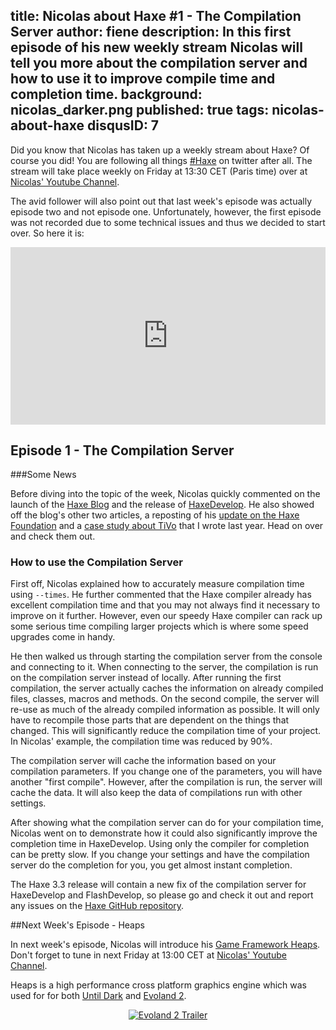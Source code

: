title: Nicolas about Haxe #1 - The Compilation Server
author: fiene
description: In this first episode of his new weekly stream Nicolas will tell you more about the compilation server and how to use it to improve compile time and completion time.
background: nicolas_darker.png
published: true
tags: nicolas-about-haxe
disqusID: 7
---

Did you know that Nicolas has taken up a weekly stream about Haxe? Of course you did! You are following all things [#Haxe](https://twitter.com/search?q=%23haxe&src=typd) on twitter after all. The stream will take place weekly on Friday at 13:30 CET (Paris time) over at [Nicolas' Youtube Channel](https://www.youtube.com/c/NicolasCannasse/live).

The avid follower will also point out that last week's episode was actually episode two and not episode one. Unfortunately, however, the first episode was not recorded due to some technical issues and thus we decided to start over. So here it is:

<div style="text-align:center" markdown="1">
	<div style="position:relative;height:0;padding-bottom:56.25%"><iframe src="https://www.youtube.com/embed/ckdOSCqUV6U?ecver=2" width="640" height="360" frameborder="0" style="position:absolute;width:100%;height:100%;left:0" allowfullscreen><a href="https://www.youtube.com/watch?feature=player_embedded&v=ckdOSCqUV6U" target="_blank">
        <img src="https://img.youtube.com/vi/ckdOSCqUV6U/0.jpg" alt="Nicolas about Haxe Episode 1 The Compilation Server" />
    </a></iframe></div>
</div>


## Episode 1 -  The Compilation Server

###Some News

Before diving into the topic of the week, Nicolas quickly commented on the launch of the [Haxe Blog](https://haxe.org/blog/) and the release of [HaxeDevelop](http://haxedevelop.org). He also showed off the blog's other two articles, a reposting of his [update on the Haxe Foundation](https://haxe.org/blog/some-words-about-the-haxe-foundation/) and a [case study about TiVo](https://haxe.org/blog/tivo-using-haxe-to-improve-user-experience-for-millions-of-customers/) that I wrote last year. Head on over and check them out.

### How to use the Compilation Server

First off, Nicolas explained how to accurately measure compilation time using `--times`. He further commented that the Haxe compiler already has excellent compilation time and that you may not always find it necessary to improve on it further. However, even our speedy Haxe compiler can rack up some serious time compiling larger projects which is where some speed upgrades come in handy.

He then walked us through starting the compilation server from the console  and connecting to it. When connecting to the server, the compilation is run on the compilation server instead of locally. After running the first compilation, the server actually caches the information on already compiled files, classes, macros and methods. On the second compile, the server will re-use as much of the already compiled information as possible. It will only have to recompile those parts that are dependent on the things that changed. This will significantly reduce the compilation time of your project. In Nicolas' example, the compilation time was reduced by 90%.

The compilation server will cache the information based on your compilation parameters. If you change one of the parameters, you will have another "first compile". However, after the compilation is run, the server will cache the data. It will also keep the data of compilations run with other settings.

After showing what the compilation server can do for your compilation time, Nicolas    went on to demonstrate how it could also significantly improve the completion time in HaxeDevelop. Using only the compiler for completion can be pretty slow. If you change your settings and have the compilation server do the completion for you, you get almost instant completion.

The Haxe 3.3 release will contain a new fix of the compilation server for HaxeDevelop and FlashDevelop, so please go and check it out and report any issues on the [Haxe GitHub repository](https://github.com/HaxeFoundation/haxe). 

##Next Week's Episode  - Heaps

In next week's episode, Nicolas will introduce his [Game Framework Heaps](https://github.com/ncannasse/heaps). Don't forget to tune in next Friday at 13:00 CET at [Nicolas' Youtube Channel](https://www.youtube.com/c/NicolasCannasse/live).

Heaps is a high performance cross platform graphics engine which was used for for both  [Until Dark](http://untildark.net/) and [Evoland 2](http://www.evoland2.com/).

<div style="text-align:center" markdown="1">
    <a href="https://www.youtube.com/watch?feature=player_embedded&v=wQR3MHLkAUo" target="_blank">
        <img src="https://img.youtube.com/vi/wQR3MHLkAUo/0.jpg" alt="Evoland 2 Trailer" />
    </a>
</div>
